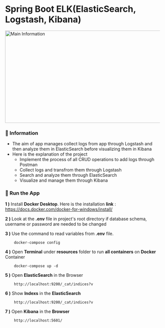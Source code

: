 # Spring Boot ELK(ElasticSearch, Logstash, Kibana)

<img src="" alt="Main Information" width="800" height="300">

### 📖 Information

<ul style="list-style-type:disc">
  <li>The aim of app manages collect logs from app through Logstash and then analyze them in ElasticSearch before visualizing them in Kibana</li>  
  <li>Here is the explanation of the project
      <ul>
        <li>Implement the process of all CRUD operations to add logs through Postman</li>
        <li>Collect logs and transfrom them through Logstash</li>
        <li>Search and analyze them through ElasticSearch</li>
        <li>Visualize and manage them through Kibana</li>
      </ul>
  </li>
</ul>

### 🔨 Run the App

<b>1 )</b> Install <b>Docker Desktop</b>. Here is the installation <b>link</b> : https://docs.docker.com/docker-for-windows/install/

<b>2 )</b> Look at the <b>.env</b> file in project's root directory if database schema, username or password are needed to be changed 

<b>3 )</b> Use the command to read variables from <b>.env</b> file.
```
    docker-compose config
```
<b>4 )</b> Open <b>Terminal</b> under <b>resources</b> folder to run <b>all containers</b> on <b>Docker</b> Container
```
    docker-compose up -d
```
<b>5 )</b> Open <b>ElasticSearch</b> in the Browser 
```
    http://localhost:9200/_cat/indices?v
```
<b>6 )</b> Show <b>Indexs</b> in the <b>ElasticSearch</b> 
```
    http://localhost:9200/_cat/indices?v
```
<b>7 )</b> Open <b>Kibana</b> in the <b>Browser</b>
```
    http://localhost:5601/
```



